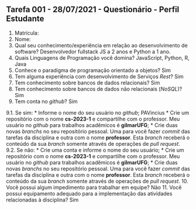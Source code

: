 ## Tarefa 001 - 28/07/2021 - Questionário - Perfil Estudante

1. Matrícula:
2. Nome:
3. Qual seu conhecimento/experiência em relação ao desenvolvimento de software?
    Desenvolvedor fullstack JS a 2 anos e Python a 1 ano.
4. Quais Linguagens de Programação você domina? JavaScript, Python, R, Java
5. Conhece o paradigma de programação orientado a objetos? Sim
6. Tem alguma experiência com desenvolvimento de Serviços _Rest_? Sim
7. Tem conhecimento sobre bancos de dados relacionais? Sim
8. Tem conhecimento sobre bancos de dados não relacionais (_NoSQL_)? Sim
9. Tem conta no _github_? Sim

  9.1.  Se sim:
      * Informe o nome do seu usuário no _github_; PAVincius
      * Crie um repositório com o nome **cs-2023-1** e compartilhe com o professor. Meu usuário no _github_ para trabalhos acadêmicos é **gilmarUFG**;
      * Crie duas novas _branchs_ no seu repositório pessoal. Uma para você fazer _commit_ das tarefas da disciplina e outra com o nome **professor**. Esta _branch_ receberá o conteúdo da sua _branch_ somente através de operações de _pull request_.
      9.2.  Se não:
      *  Crie uma conta e informe o nome do seu usuário;
      *  Crie um repositório com o nome **cs-2023-1** e compartilhe com o professor.  Meu usuário no _github_ para trabalhos acadêmicos é **gilmarUFG**;
      * Crie duas novas _branchs_ no seu repositório pessoal. Uma para você fazer _commit_ das tarefas da disciplina e outra com o nome **professor**. Esta _branch_ receberá o conteúdo da sua _branch_ somente através de operações de _pull request_.
10. Você possui algum impedimento para trabalhar em equipe? Não
11. Você possui equipamento adequado para a implementação das atividades relacionadas à disciplina? Sim
